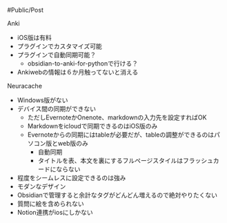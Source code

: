 #Public/Post

Anki

-   iOS版は有料
-   プラグインでカスタマイズ可能
-   プラグインで自動同期可能？
    -   obsidian-to-anki-for-pythonで行ける？
-   Ankiwebの情報は６か月触ってないと消える

Neuracache

-   Windows版がない
-   デバイス間の同期ができない
    -   ただしEvernoteかOnenote、markdownの入力先を設定すればOK
    -   Markdownをicloudで同期できるのはiOS版のみ
    -   Evernoteからの同期にはtableが必要だが、tableの調整ができるのはパソコン版とweb版のみ
        -   自動同期
        -   タイトルを表、本文を裏にするフルページスタイルはフラッシュカードにならない
-   程度をシームレスに設定できるのは強み
-   モダンなデザイン
-   Obsidianで管理すると余計なタグがどんどん増えるので絶対やりたくない
-   質問に絵を含められない
-   Notion連携がiosにしかない